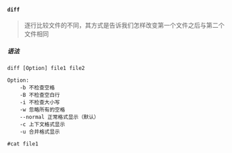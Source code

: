 #### `diff`

> 逐行比较文件的不同，其方式是告诉我们怎样改变第一个文件之后与第二个文件相同

##### 语法

```shell
diff [Option] file1 file2
```

```shell
Option:
	-b 不检查空格
	-B 不检查空白行
	-i 不检查大小写
	-w 忽略所有的空格
	--normal 正常格式显示（默认）
	-c 上下文格式显示
	-u 合并格式显示
```



```shell
#cat file1
```

